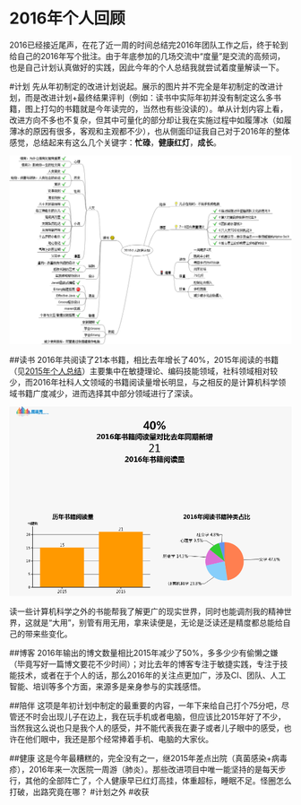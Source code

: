 2016年个人回顾
=============

2016已经接近尾声，在花了近一周的时间总结完2016年团队工作之后，终于轮到给自己的2016年写个批注。由于年底参加的几场交流中“度量”是交流的高频词，也是自己计划认真做好的实践，因此今年的个人总结我就尝试着度量解读一下。

#计划
先从年初制定的改进计划说起。展示的图片并不完全是年初制定的改进计划，而是改进计划+最终结果评判（例如：读书中实际年初并没有制定这么多书籍，图上打勾的书籍就是今年读完的，当然也有些没读的）。单从计划内容上看，改进方向不多也不复杂，但其中可量化的部分却让我在实施过程中如履薄冰（如履薄冰的原因有很多，客观和主观都不少），也从侧面印证我自己对于2016年的整体感觉，总结起来有这么几个关键字：**忙碌**，**健康红灯**，**成长**。

![img=2016plan](https://github.com/hxfirefox/blog/blob/master/record/2016plan.png)

##读书
2016年共阅读了21本书籍，相比去年增长了40%，2015年阅读的书籍（见[2015年个人总结](https://github.com/hxfirefox/blog/blob/master/record/2015%E5%B9%B4%E4%B8%AA%E4%BA%BA%E6%80%BB%E7%BB%93.md)）主要集中在敏捷理论、编码技能领域，社科领域相对较少，而2016年社科人文领域的书籍阅读量增长明显，与之相反的是计算机科学领域书籍广度减少，进而选择其中部分领域进行了深读。

![img=2016reading](https://github.com/hxfirefox/blog/blob/master/record/2016reading.png)

读一些计算机科学之外的书能帮我了解更广的现实世界，同时也能调剂我的精神世界，这就是“大用”，别管有用无用，拿来读便是，无论是泛读还是精度都总能给自己的带来些变化。

##博客
2016年输出的博文数量相比2015年减少了50%，多多少少有偷懒之嫌（毕竟写好一篇博文要花不少时间）；对比去年的博客专注于敏捷实践，专注于技能技术，或者在于个人的话，那么2016年的关注点更加广，涉及CI、团队、人工智能、培训等多个方面，来源多是亲身参与的实践感悟。

##陪伴
这项是年初计划中制定的最重要的内容，一年下来给自己打个75分吧，尽管还不时会出现儿子在边上，我在玩手机或者电脑，但应该比2015年好了不少，当然我这么说也只是我个人的感受，并不能代表我在妻子或者儿子眼中的感受，也许在他们眼中，我还是那个经常捧着手机、电脑的大家伙。

##健康
这是今年最糟糕的，完全没有之一，继2015年差点出院（真菌感染+病毒疹），2016年来一次医院一周游（肺炎）。那些改进项目中唯一能坚持的是每天步行，其他的全部阵亡了，个人健康早已红灯高挂，体重超标，睡眠不足。怪圈怎么打破，出路究竟在哪？
#计划之外
#收获
